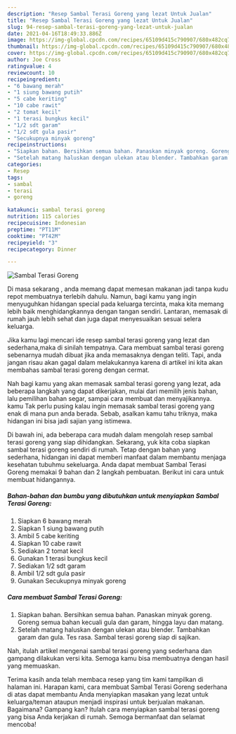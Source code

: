 ```yaml
---
description: "Resep Sambal Terasi Goreng yang lezat Untuk Jualan"
title: "Resep Sambal Terasi Goreng yang lezat Untuk Jualan"
slug: 94-resep-sambal-terasi-goreng-yang-lezat-untuk-jualan
date: 2021-04-16T18:49:33.886Z
image: https://img-global.cpcdn.com/recipes/65109d415c790907/680x482cq70/sambal-terasi-goreng-foto-resep-utama.jpg
thumbnail: https://img-global.cpcdn.com/recipes/65109d415c790907/680x482cq70/sambal-terasi-goreng-foto-resep-utama.jpg
cover: https://img-global.cpcdn.com/recipes/65109d415c790907/680x482cq70/sambal-terasi-goreng-foto-resep-utama.jpg
author: Joe Cross
ratingvalue: 4
reviewcount: 10
recipeingredient:
- "6 bawang merah"
- "1 siung bawang putih"
- "5 cabe keriting"
- "10 cabe rawit"
- "2 tomat kecil"
- "1 terasi bungkus kecil"
- "1/2 sdt garam"
- "1/2 sdt gula pasir"
- "Secukupnya minyak goreng"
recipeinstructions:
- "Siapkan bahan. Bersihkan semua bahan. Panaskan minyak goreng. Goreng semua bahan kecuali gula dan garam, hingga layu dan matang."
- "Setelah matang haluskan dengan ulekan atau blender. Tambahkan garam dan gula. Tes rasa. Sambal terasi goreng siap di sajikan."
categories:
- Resep
tags:
- sambal
- terasi
- goreng

katakunci: sambal terasi goreng 
nutrition: 115 calories
recipecuisine: Indonesian
preptime: "PT11M"
cooktime: "PT42M"
recipeyield: "3"
recipecategory: Dinner

---
```



![Sambal Terasi Goreng](https://img-global.cpcdn.com/recipes/65109d415c790907/680x482cq70/sambal-terasi-goreng-foto-resep-utama.jpg)

Di masa  sekarang , anda memang dapat memesan makanan jadi tanpa kudu repot membuatnya terlebih dahulu. Namun, bagi kamu yang ingin menyuguhkan hidangan special pada keluarga tercinta, maka kita memang lebih baik menghidangkannya dengan tangan sendiri. Lantaran, memasak di rumah jauh lebih sehat dan juga dapat menyesuaikan sesuai selera keluarga.

Jika kamu lagi mencari ide resep sambal terasi goreng yang lezat dan sederhana,maka di sinilah tempatnya. Cara membuat sambal terasi goreng  sebenarnya mudah dibuat jika anda memasaknya dengan teliti. Tapi, anda jangan risau akan gagal dalam melakukannya 
karena di artikel ini kita akan membahas sambal terasi goreng dengan cermat.  



Nah bagi kamu yang akan memasak sambal terasi goreng yang lezat, ada beberapa langkah yang dapat dikerjakan, mulai dari memilih jenis bahan, lalu pemilihan bahan segar, sampai cara membuat dan menyajikannya. kamu Tak perlu pusing kalau ingin memasak sambal terasi goreng yang enak di mana pun anda berada. Sebab, asalkan kamu  tahu triknya, maka hidangan ini bisa jadi sajian yang istimewa.

Di bawah ini, ada beberapa cara mudah dalam mengolah resep sambal terasi goreng yang siap dihidangkan. Sekarang, yuk kita coba siapkan sambal terasi goreng sendiri di rumah. Tetap dengan bahan yang sederhana, hidangan ini dapat memberi manfaat dalam membantu menjaga kesehatan tubuhmu sekeluarga. Anda dapat membuat Sambal Terasi Goreng memakai 9 bahan dan 2 langkah pembuatan. Berikut ini cara untuk membuat hidangannya.

<!--inarticleads1-->

##### Bahan-bahan dan bumbu yang dibutuhkan untuk menyiapkan Sambal Terasi Goreng:

1. Siapkan 6 bawang merah
1. Siapkan 1 siung bawang putih
1. Ambil 5 cabe keriting
1. Siapkan 10 cabe rawit
1. Sediakan 2 tomat kecil
1. Gunakan 1 terasi bungkus kecil
1. Sediakan 1/2 sdt garam
1. Ambil 1/2 sdt gula pasir
1. Gunakan Secukupnya minyak goreng




<!--inarticleads2-->

##### Cara membuat Sambal Terasi Goreng:

1. Siapkan bahan. Bersihkan semua bahan. Panaskan minyak goreng. Goreng semua bahan kecuali gula dan garam, hingga layu dan matang.
1. Setelah matang haluskan dengan ulekan atau blender. Tambahkan garam dan gula. Tes rasa. Sambal terasi goreng siap di sajikan.




Nah, itulah artikel mengenai  sambal terasi goreng  yang sederhana dan gampang dilakukan versi kita. Semoga kamu bisa membuatnya dengan hasil yang memuaskan. 

Terima kasih anda telah membaca resep yang tim kami tampilkan di halaman ini. Harapan kami, cara membuat  Sambal Terasi Goreng sederhana di atas dapat membantu Anda menyiapkan masakan yang lezat untuk keluarga/teman ataupun menjadi inspirasi untuk berjualan makanan. Bagaimana? Gampang kan? Itulah cara menyiapkan sambal terasi goreng yang bisa Anda kerjakan di rumah. Semoga bermanfaat dan selamat mencoba!

